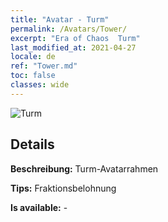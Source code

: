 ```yaml
---
title: "Avatar - Turm"
permalink: /Avatars/Tower/
excerpt: "Era of Chaos  Turm"
last_modified_at: 2021-04-27
locale: de
ref: "Tower.md"
toc: false
classes: wide
---
```

 ![Turm](/images/a/avatarFrame_5.png)

## Details

 **Beschreibung:** Turm-Avatarrahmen 

 **Tips:** Fraktionsbelohnung 

 **Is available:**  - 


